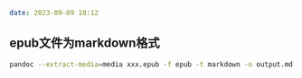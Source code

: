 ```yaml
date: 2023-09-09 18:12
```

## epub文件为markdown格式

```bash
pandoc --extract-media=media xxx.epub -f epub -t markdown -o output.md
```